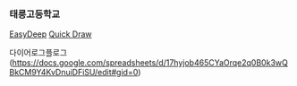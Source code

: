 
### 태릉고등학교
[EasyDeep](https://beta.easydeep.ai/login)
[Quick Draw](https://quickdraw.withgoogle.com/?locale=ko)



다이어로그플로그(https://docs.google.com/spreadsheets/d/17hyjob465CYaOrqe2q0B0k3wQBkCM9Y4KvDnuiDFiSU/edit#gid=0)

<!-- [설문조사](https://forms.gle/F2NTRk2x1NjFBpPH6) -->
